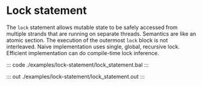 # Lock statement

The `lock` statement allows mutable state to be safely accessed from multiple strands that are running on
separate threads. Semantics are like an atomic section. The execution of the outermost `lock` block is not
interleaved. Naive implementation uses single, global, recursive lock. Efficient implementation can do
compile-time lock inference.


::: code ./examples/lock-statement/lock_statement.bal :::

::: out ./examples/lock-statement/lock_statement.out :::